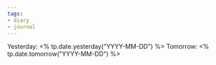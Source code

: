 ```yaml
---
tags:
- diary
- journal
---
```

Yesterday: <% tp.date.yesterday("YYYY-MM-DD") %>
Tomorrow: <% tp.date.tomorrow("YYYY-MM-DD") %>
